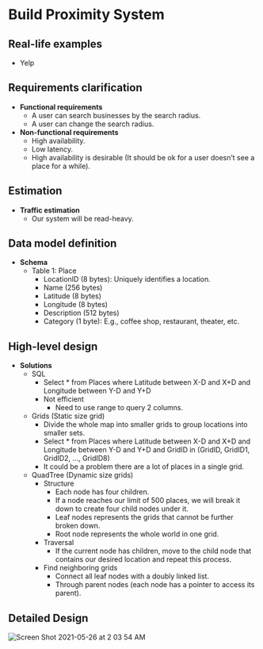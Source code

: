 # Build Proximity System

## Real-life examples
- Yelp

## Requirements clarification
- **Functional requirements**
   - A user can search businesses by the search radius.
   - A user can change the search radius.
- **Non-functional requirements**
   - High availability.
   - Low latency.
   - High availability is desirable (It should be ok for a user doesn’t see a place for a while).

## Estimation
- **Traffic estimation**
   - Our system will be read-heavy.

## Data model definition
- **Schema**
   - Table 1: Place
      - LocationID (8 bytes): Uniquely identifies a location.
      - Name (256 bytes)
      - Latitude (8 bytes)
      - Longitude (8 bytes)
      - Description (512 bytes)
      - Category (1 byte): E.g., coffee shop, restaurant, theater, etc.
  
## High-level design
- **Solutions**
   - SQL
      - Select * from Places where Latitude between X-D and X+D and Longitude between Y-D and Y+D
      - Not efficient
         - Need to use range to query 2 columns.
   - Grids (Static size grid)
      - Divide the whole map into smaller grids to group locations into smaller sets.
      - Select * from Places where Latitude between X-D and X+D and Longitude between Y-D and Y+D and GridID in (GridID, GridID1, GridID2, ..., GridID8)
      - It could be a problem there are a lot of places in a single grid.
   - QuadTree (Dynamic size grids)
      - Structure
         - Each node has four children.
         - If a node reaches our limit of 500 places, we will break it down to create four child nodes under it.
         - Leaf nodes represents the grids that cannot be further broken down.
         - Root node represents the whole world in one grid.
      - Traversal
         - If the current node has children, move to the child node that contains our desired location and repeat this process.
      - Find neighboring grids
         - Connect all leaf nodes with a doubly linked list.
         - Through parent nodes (each node has a pointer to access its parent).

## Detailed Design
![Screen Shot 2021-05-26 at 2 03 54 AM](https://user-images.githubusercontent.com/8989447/119624692-a4251500-bdc6-11eb-8df9-05a8096caad6.png)
